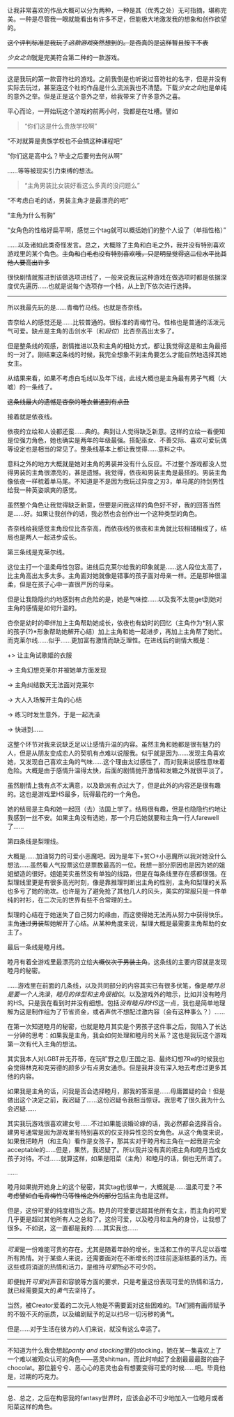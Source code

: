 让我非常喜欢的作品大概可以分为两种，一种是其（优秀之处）无可指摘，堪称完美。一种是尽管我一眼就能看出有许多不足，但能极大地激发我的想象和创作欲望的。

~~这个评判标准是我玩了*这款游戏*突然想到的。是否真的是这样暂且按下不表~~

*少女之剑*就是完美符合第二种的一款游戏。

---

这是我玩的第一款音符社的游戏。之前我倒是也听说过音符社的名字，但是并没有实际去玩过，甚至连这个社的作品是什么流派我也不清楚。下载*少女之剑*也是单纯的意外之举。但是正是这个意外之举，给我带来了许多意外之喜。

平心而论，一开始玩这个游戏的前两小时，我都是在吐槽。譬如

> “你们这是什么贵族学校啊”

“不对就算是贵族学校也不会搞这种课程吧”

“你们这是高中么？毕业之后要何去何从啊”

> 

……等等被现实引力束缚的想法。

>“主角男装比女装好看这么多真的没问题么”

“不考虑白毛的话，男装主角才是最漂亮的吧”

“主角为什么有胸”

“女角色的性格好扁平啊，感觉三个tag就可以概括她们的整个人设了（单指性格）”

> 

……以及诸如此类奇怪发言。总之，大概除了主角和白毛之外，我并没有特别喜欢游戏里的某个角色。~~主角和白毛也没有特别喜欢哦，只是明显觉得这二位水平比其他人要高出许多~~

很快剧情就推进到该做选项进线了，一般来说我玩这种游戏在做选项时都是依据深度优先遍历……也就是说每个选项存一个档，从上到下依次进行选择。

---

所以我最先玩的是……青梅竹马线。也就是杏奈线。

杏奈给人的感觉还是……比较普通的。很标准的青梅竹马。性格也是普通的活泼元气可爱。缺点是主角的击剑水平（和*段位*）比杏奈高出太多了。

但是整条线的观感，剧情推进以及和主角的相处方式，都让我觉得这是和主角最搭的一对了。刚结束这条线的时候，我完全想象不到主角要怎么才能自然地选择其她女主。

从结果来看，如果不考虑白毛线以及年下线，此线大概也是主角最有男子气概（大嘘）的一条线了。

~~这条线最大的遗憾是杏奈的睡衣普通到有点丑~~

接着就是依夜线。

依夜的立绘和人设都还蛮……典的。典到让人觉得缺乏新意。这样的立绘一看便知是位强力角色，她也确实是两年的年级最强。搭配巫女、不善交际、喜欢可爱玩偶等设定也是相当的常见了。整条线基本上都让我觉得……意料之中。

意料之外的地方大概就是她对主角的男装并没有什么反应。不过整个游戏都没人觉得男装的主角很漂亮的，甚是遗憾。我觉得，依夜和男装主角是最搭的。男装主角像依夜一样梳着单马尾。不知道是不是因为我玩过异度之刃3，单马尾的持剑男性给我一种英姿飒爽的感觉。

虽然整个角色让我觉得缺乏新意，但要是问我这样的角色好不好，我的回答当然是……好。如果让我创作的话，我必然也会创作出一个这种类型的角色。

杏奈线给我感觉主角段位比杏奈高，而依夜线的依夜和主角就比较相辅相成了，结局也是两人一起进步成长。

第三条线是克莱尔线。

这位主打一个温柔母性包容。进线后克莱尔给我的印象就是……这人段位太高了，比主角高出太多太多。主角面对她就像是错事的孩子面对母亲一样。还是那种很温柔，但是在孩子心中一直很严厉的母亲。

但是让我隐隐约约地感到有点危险的是，她是气味控……以及我不太能get到她对主角的感情是如何升温的。

杏奈是幼时的牵绊加上主角帮助她成长，依夜也有幼时的回忆（主角作为*别人家的孩子(?)*形象帮助她解开心结）加上主角和她一起进步，再加上主角帮了她忙。而克莱尔线……似乎……更加富有激情而缺乏理性。在进线后的剧情大概是：

+> 让主角试歌姬的衣服

-> 主角幻想克莱尔并被她单方面发现

-> 主角纠结数天无法面对克莱尔

-> 大人入场解开主角的心结

-> 练习时发生意外，于是一起洗澡

-> 快进到……

这整个环节对我来说缺乏足以让感情升温的内容。虽然主角和她都是很有魅力的人，但是从朋友变成恋人的契机有点难以说服我。似乎就是因为……发现主角喜欢她，又发现自己喜欢主角的气味……这个理由太过感性了，而对我来说感性意味着危险。大概是由于感情升温得太快，后面的剧情抛开激情和发糖之外就很平淡了。

虽然剧情上我有点不太满意，以及欧派有点过大了，但是此外的内容还是很有趣的。这也是游戏里HS最多，玩得最花的一个角色。

她的结局是主角和她一起回（去）法国上学了。结局很有趣，但是也隐隐约约地让我感到一丝不安。如果主角没有选她，那一个月后她就要和主角一行人farewell了……

第四条线是梨理线。

大概是……加油努力的可爱小恶魔吧。因为是年下+贫○+小恶魔所以我对她没什么想法……虽然看人气投票这位是票数最高的一位。我想一部分原因也是因为她的姐姐塑造的很好。姐姐美实虽然没有单独的线路，但是在每条线里存在感都很强。在梨理线里更是有很多高光时刻，像是靠推理判断出主角的性别，主角和梨理的关系也多亏了她的助攻。也许是为了避免抢了其他几人的风头，美实的常服只是一件单纯的衬衫，在二次元的世界有些不合常理的土。

梨理的心结在于她迷失了自己努力的缘由，而这使得她无法再从努力中获得快乐。主角~~通过男装~~帮她解开了心结。从某种角度来说，梨理大概是最需要主角帮助的女主了。

最后一条线是睦月线。

睦月有着全游戏里最漂亮的立绘~~大概仅次于男装主角~~。这条线的主要内容就是发现睦月的秘密。

……游戏里在前面的几条线，以及共同部分的内容其实已有很多伏笔，像是*睦月总是要一个人洗澡*，*睦月的体型和主角很相似*。以及游戏外的暗示，比如并没有睦月的HS。只是我在看到时并没有细想。包括*没有睦月的HS*这一点，我也是简单地理解为这是制作组为了节省资金，或者声优不想配过激内容（会有这种事么？）……

在第一次知道睦月的秘密，也就是睦月其实是个男孩子这件事之后，我陷入了长达一分钟的思考：如果我是主角，我会如何处理和睦月的关系？这也是我玩这个游戏第一次有代入主角的想法。

其实我本人对LGBT并无芥蒂，在玩旷野之息/王国之泪、最终幻想7Re的时候我也会觉得林克和克劳德的颜多少有点男女通杀。但是我并没有深入地去考虑过更多其他的内容。

如果我是主角的话，问我是否会选择睦月，那我的答案是……毋庸置疑的会！但是做出这个决定之前，我迟疑了……这份迟疑令我相当惊讶。我思考了很久我为什么会迟疑……

其实我玩游戏很喜欢建女号……不过如果能谈婚论嫁的话，我必然都会选择百合。建男号通常是因为游戏里有特别喜欢的仅支持异性恋的女角色。从这个角度来说，如果我把睦月（和主角）看作是女孩子，那其实对于睦月和主角在一起我是完全acceptable的……但是，果然，我迟疑了。所以我并没有真的把主角和睦月当成女孩子对待。不过……就算这样，如果是阳菜（主角）和睦月的话，倒也无所谓了。

……

睦月如果抛开她身上的这个秘密，其实tag也很单一，大概就是……温柔可爱？~~不考虑譬如白毛青梅竹马等性格之外的部分~~包括主角也是这样。

但是，这份可爱的纯度相当之高。睦月的可爱要远超其他所有女主，而主角的可爱几乎更是超过其他所有人之总和了。这份可爱，以及睦月和主角的身份，让我想了很多。不如说，这一直都是我的……其实我也……

---

*可爱*是一份难能可贵的存在。尤其是随着年龄的增长，生活和工作的平凡足以吞噬所有热情。对于某些人来说，还需要面对在不断增长的过往前逐渐枯萎的活力。而这些或将消逝的热情和活力，是维持*可爱*所必不可少的。

即便抛开*可爱*对声音和容貌等方面的要求，只是考量这份表现可爱的热情和活力，就已经需要莫大的*勇气*去坚持了。

当然，被Creator爱着的二次元人物是不需要面对这些困难的。TA们拥有画师赋予的不毁不灭的丽质，以及编剧赋予的足以扫尽一切污秽的勇气。

但是……对于生活在彼方的人们来说，就没有这么幸运了。

---

不知道为什么我会想起*panty and stocking*里的stocking，她在某一集喜欢上了一个难以被观众认可的角色——恶灵shitman，而此时响起了全剧最最最甜的曲子chocolat。那位脏兮兮、恶心心的恶灵也会有想要变得可爱的时候……吧。毕竟他是，过期的巧克力。

---

总、总之，之后在构思我的fantasy世界时，应该会必不可少地加入一位睦月或者阳菜这样的角色。
